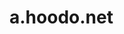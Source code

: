 # a.hoodo.net

<script type="text/javascript">window.location.href="http://net.mp.haue.edu.cn/ns/";</script>
